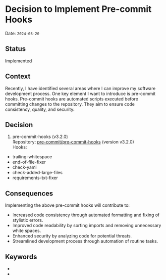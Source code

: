 # Decision to Implement Pre-commit Hooks

Date: `2024-03-20`

## Status

Implemented

## Context

Recently, I have identified several areas where I can improve my software development process.
One key element I want to introduce is pre-commit hooks.
Pre-commit hooks are automated scripts executed before committing changes to the repository.
They aim to ensure code consistency, quality, and security.

## Decision

1. pre-commit-hooks (v3.2.0) <br>
Repository: [pre-commit/pre-commit-hooks](pre-commit/pre-commit-hooks) (version v3.2.0) <br>
Hooks:
- trailing-whitespace
- end-of-file-fixer
- check-yaml
- check-added-large-files
- requirements-txt-fixer


## Consequences

Implementing the above pre-commit hooks will contribute to:
- Increased code consistency through automated formatting and fixing of stylistic errors.
- Improved code readability by sorting imports and removing unnecessary white spaces.
- Enhanced security by analyzing code for potential threats.
- Streamlined development process through automation of routine tasks.


## Keywords

- 
- 